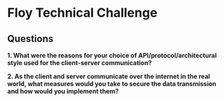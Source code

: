 # Floy Technical Challenge

## Questions

**1. What were the reasons for your choice of API/protocol/architectural style used for the client-server communication?**





**2.  As the client and server communicate over the internet in the real world, what measures would you take to secure the data transmission and how would you implement them?**

